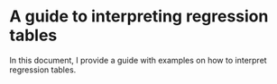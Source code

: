 # A guide to interpreting regression tables 

In this document, I provide a guide with examples on how to interpret regression tables. 
